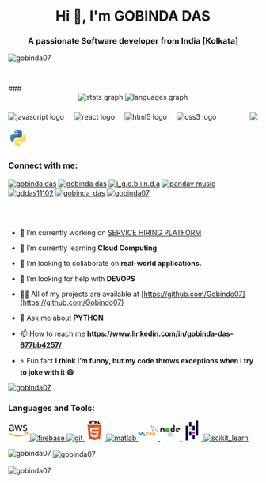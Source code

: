 <h1 align="center">Hi 👋, I'm GOBINDA DAS</h1>
<h3 align="center">A passionate Software developer from India [Kolkata]</h3>

<p align="left"> <img src="https://komarev.com/ghpvc/?username=gobinda07&label=Profile%20views&color=0e75b6&style=flat" alt="gobinda07" /> </p>



<p align="left"> <a href="https://twitter.com/" target="blank"><img src="https://img.shields.io/twitter/follow/?logo=twitter&style=for-the-badge" alt="" /></a> </p>
###

<div align="center">
  <img src="https://github-readme-stats.vercel.app/api?username=maurodesouza&hide_title=false&hide_rank=false&show_icons=true&include_all_commits=true&count_private=true&disable_animations=false&theme=dracula&locale=en&hide_border=false" height="150" alt="stats graph"  />
  <img src="https://github-readme-stats.vercel.app/api/top-langs?username=maurodesouza&locale=en&hide_title=false&layout=compact&card_width=320&langs_count=5&theme=dracula&hide_border=false" height="150" alt="languages graph"  />
</div>

###

<img align="right" height="150" src="https://i.imgflip.com/65efzo.gif"  />

###

<div align="left">
  <img src="https://cdn.jsdelivr.net/gh/devicons/devicon/icons/javascript/javascript-original.svg" height="35" alt="javascript logo"  />
  <img width="12" />
  <img src="https://cdn.jsdelivr.net/gh/devicons/devicon/icons/react/react-original.svg" height="35" alt="react logo"  />
  <img width="12" />
  <img src="https://cdn.jsdelivr.net/gh/devicons/devicon/icons/html5/html5-original.svg" height="35" alt="html5 logo"  />
  <img width="12" />
  <img src="https://cdn.jsdelivr.net/gh/devicons/devicon/icons/css3/css3-original.svg" height="35" alt="css3 logo"  />
  <img width="12" />
  
  <a href="https://www.python.org" target="_blank" rel="noreferrer"> <img src="https://raw.githubusercontent.com/devicons/devicon/master/icons/python/python-original.svg" alt="python" width="40" height="40"/> </a>
</div>

###
<h3 align="left">Connect with me:</h3>
<p align="left">
<a href="https://www.linkedin.com/in/gobinda-das-677bb4257/" target="blank"><img align="center" src="https://raw.githubusercontent.com/rahuldkjain/github-profile-readme-generator/master/src/images/icons/Social/linked-in-alt.svg" alt="gobinda das" height="30" width="40" /></a>
<a href="https://www.facebook.com/rohan.banerjee.77770/" target="blank"><img align="center" src="https://raw.githubusercontent.com/rahuldkjain/github-profile-readme-generator/master/src/images/icons/Social/facebook.svg" alt="gobinda das" height="30" width="40" /></a>
<a href="https://www.instagram.com/i_g.o.b.i.n.d.a/?hl=en" target="blank"><img align="center" src="https://raw.githubusercontent.com/rahuldkjain/github-profile-readme-generator/master/src/images/icons/Social/instagram.svg" alt="i_g.o.b.i.n.d.a" height="30" width="40" /></a>
<a href="https://www.youtube.com/@gobindadas4992" target="blank"><img align="center" src="https://raw.githubusercontent.com/rahuldkjain/github-profile-readme-generator/master/src/images/icons/Social/youtube.svg" alt="pandav music" height="30" width="40" /></a>
<a href="https://www.hackerrank.com/gddas11102" target="blank"><img align="center" src="https://raw.githubusercontent.com/rahuldkjain/github-profile-readme-generator/master/src/images/icons/Social/hackerrank.svg" alt="gddas11102" height="30" width="40" /></a>
<a href="https://codeforces.com/profile/gobinda_das" target="blank"><img align="center" src="https://raw.githubusercontent.com/rahuldkjain/github-profile-readme-generator/master/src/images/icons/Social/codeforces.svg" alt="gobinda_das" height="30" width="40" /></a>
<a href="https://www.leetcode.com/gobinda07" target="blank"><img align="center" src="https://raw.githubusercontent.com/rahuldkjain/github-profile-readme-generator/master/src/images/icons/Social/leet-code.svg" alt="gobinda07" height="30" width="40" /></a>
</p>

###

<br clear="both">



###

- 🔭 I’m currently working on [SERVICE HIRING PLATFORM](https://github.com/Gobindo07/Emergency-Service-Hiring-Platform)

- 🌱 I’m currently learning **Cloud Computing**

- 👯 I’m looking to collaborate on **real-world applications.**

- 🤝 I’m looking for help with **DEVOPS**

- 👨‍💻 All of my projects are available at [https://github.com/Gobindo07](https://github.com/Gobindo07)

- 💬 Ask me about **PYTHON**

- 📫 How to reach me **https://www.linkedin.com/in/gobinda-das-677bb4257/**

- ⚡ Fun fact **I think I’m funny, but my code throws exceptions when I try to joke with it 😄**
<p align="left"> <a href="https://github.com/ryo-ma/github-profile-trophy"><img src="https://github-profile-trophy.vercel.app/?username=gobinda07" alt="gobinda07" /></a> </p>



<h3 align="left">Languages and Tools:</h3>
<p align="left"> <a href="https://aws.amazon.com" target="_blank" rel="noreferrer"> <img src="https://raw.githubusercontent.com/devicons/devicon/master/icons/amazonwebservices/amazonwebservices-original-wordmark.svg" alt="aws" width="40" height="40"/> </a> <a href="https://firebase.google.com/" target="_blank" rel="noreferrer"> <img src="https://www.vectorlogo.zone/logos/firebase/firebase-icon.svg" alt="firebase" width="40" height="40"/> </a>  <a href="https://git-scm.com/" target="_blank" rel="noreferrer"> <img src="https://www.vectorlogo.zone/logos/git-scm/git-scm-icon.svg" alt="git" width="40" height="40"/> </a> <a href="https://www.w3.org/html/" target="_blank" rel="noreferrer"> <img src="https://raw.githubusercontent.com/devicons/devicon/master/icons/html5/html5-original-wordmark.svg" alt="html5" width="40" height="40"/> </a>  <a href="https://www.mathworks.com/" target="_blank" rel="noreferrer"> <img src="https://upload.wikimedia.org/wikipedia/commons/2/21/Matlab_Logo.png" alt="matlab" width="40" height="40"/> </a> <a href="https://www.mysql.com/" target="_blank" rel="noreferrer"> <img src="https://raw.githubusercontent.com/devicons/devicon/master/icons/mysql/mysql-original-wordmark.svg" alt="mysql" width="40" height="40"/> </a> <a href="https://nodejs.org" target="_blank" rel="noreferrer"> <img src="https://raw.githubusercontent.com/devicons/devicon/master/icons/nodejs/nodejs-original-wordmark.svg" alt="nodejs" width="40" height="40"/> </a> <a href="https://pandas.pydata.org/" target="_blank" rel="noreferrer"> <img src="https://raw.githubusercontent.com/devicons/devicon/2ae2a900d2f041da66e950e4d48052658d850630/icons/pandas/pandas-original.svg" alt="pandas" width="40" height="40"/> </a>   <a href="https://scikit-learn.org/" target="_blank" rel="noreferrer"> <img src="https://upload.wikimedia.org/wikipedia/commons/0/05/Scikit_learn_logo_small.svg" alt="scikit_learn" width="40" height="40"/> </a> </p>

<p><img align="left" src="https://github-readme-stats.vercel.app/api/top-langs?username=gobinda07&show_icons=true&locale=en&layout=compact" alt="gobinda07" /></p>

<p>&nbsp;<img align="center" src="https://github-readme-stats.vercel.app/api?username=gobinda07&show_icons=true&locale=en" alt="gobinda07" /></p>

<p><img align="center" src="https://github-readme-streak-stats.herokuapp.com/?user=gobinda07&" alt="gobinda07" /></p>
